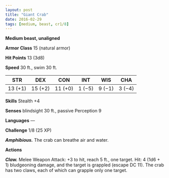 ```yaml
---
layout: post
title: "Giant Crab"
date: 2016-02-29
tags: [medium, beast, cr1/8]
---
```


**Medium beast, unaligned**

**Armor Class** 15 (natural armor)

**Hit Points** 13 (3d8)

**Speed** 30 ft., swim 30 ft.

|   STR   |   DEX   |   CON   |   INT   |   WIS   |   CHA   |
|:-----:|:-----:|:-----:|:-----:|:-----:|:-----:|
| 13 (+1) | 15 (+2) | 11 (+0) | 1 (−5) | 9 (−1) | 3 (−4) |

**Skills** Stealth +4 

**Senses** blindsight 30 ft., passive Perception 9 

**Languages** — 

**Challenge** 1/8 (25 XP)

***Amphibious.*** The crab can breathe air and water. 

**Actions** 

***Claw.*** Melee Weapon Attack: +3 to hit, reach 5 ft., one target. Hit: 4 (1d6 + 1) bludgeoning damage, and the target is grappled (escape DC 11). The crab has two claws, each of which can grapple only one target.

